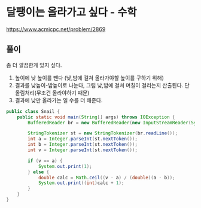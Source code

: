 # 달팽이는 올라가고 싶다 - 수학
https://www.acmicpc.net/problem/2869

## 풀이
좀 더 깔끔한게 있지 싶다.

1. 높이에 낮 높이를 뺀다 (낮,밤에 걸쳐 올라가야할 높이를 구하기 위해)
2. 결과를 낮높이-밤높이로 나눈다, 그럼 낮,밤에 걸쳐 며칠이 걸리는지 산출된다. 단 올림처리(무조건 올라야하기 때문)
3. 결과에 낮만 올라가는 일 수를 더 해준다.

```java
public class Snail {
    public static void main(String[] args) throws IOException {
        BufferedReader br = new BufferedReader(new InputStreamReader(System.in));

        StringTokenizer st = new StringTokenizer(br.readLine());
        int a = Integer.parseInt(st.nextToken());
        int b = Integer.parseInt(st.nextToken());
        int v = Integer.parseInt(st.nextToken());

        if (v == a) {
            System.out.print(1);
        } else {
            double calc = Math.ceil((v - a) / (double)(a - b));
            System.out.print((int)calc + 1);
        }
    }
}
```